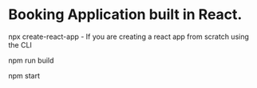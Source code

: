 # Booking Application built in React.

npx create-react-app - If you are creating a react app from scratch using the CLI

npm run build

npm start